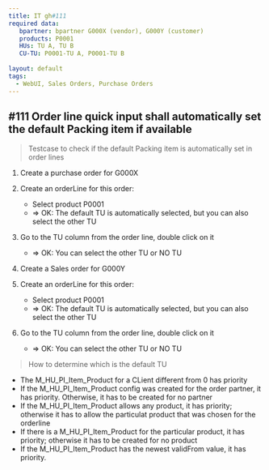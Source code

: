 ```yaml
---
title: IT gh#111
required data:
   bpartner: bpartner G000X (vendor), G000Y (customer)
   products: P0001
   HUs: TU A, TU B
   CU-TU: P0001-TU A, P0001-TU B
 
layout: default
tags:
  - WebUI, Sales Orders, Purchase Orders
---
```

## #111 Order line quick input shall automatically set the default Packing item if available

> Testcase to check if the default Packing item is automatically set in order lines


1. Create a purchase order for G000X

2. Create an orderLine for this order:
    * Select product P0001
    * => OK: The default TU is automatically selected, but you can also select the other TU
    
3. Go to the TU column from the order line, double click on it
    * => OK: You can select the other TU or NO TU
    
4. Create a Sales order for G000Y

2. Create an orderLine for this order:
    * Select product P0001
    * => OK: The default TU is automatically selected, but you can also select the other TU
    
3. Go to the TU column from the order line, double click on it
    * => OK: You can select the other TU or NO TU
    

> How to determine which is the default TU
* The M_HU_PI_Item_Product for a CLient different from 0 has priority
* If the M_HU_PI_Item_Product config was created for the order partner, it has priority. Otherwise, it has to be created for no partner
* If the M_HU_PI_Item_Product allows any product, it has priority; otherwise it has to allow the particulat product that was chosen for the orderline
* If there is a M_HU_PI_Item_Product for the particular product, it has priority; otherwise it has to be created for no product
* If the M_HU_PI_Item_Product has the newest validFrom value, it has priority.